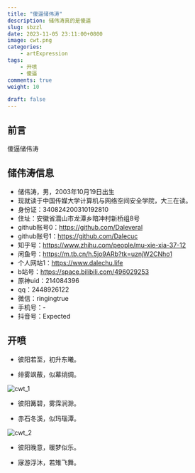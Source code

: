 ```yaml
---
title: "傻逼储伟涛"
description: 储伟涛真的是傻逼
slug: sbzzl
date: 2023-11-05 23:11:00+0800
image: cwt.png
categories:
    - artExpression
tags:
    - 开喷
    - 傻逼
comments: true
weight: 10

draft: false
---
```


## 前言

傻逼储伟涛

## 储伟涛信息

- 储伟涛，男，2003年10月19日出生
- 现就读于中国传媒大学计算机与网络空间安全学院，大三在读。
- 身份证：340824200310192810
- 住址：安徽省潜山市龙潭乡暗冲村新桥组8号
- github账号0：https://github.com/Daleveral
- github账号1：https://github.com/Dalecuc
- 知乎号：https://www.zhihu.com/people/mu-xie-xia-37-12
- 闲鱼号：https://m.tb.cn/h.5jo9ARb?tk=uznjW2CNho1
- 个人网站1：https://www.dalechu.life
- b站号：https://space.bilibili.com/496029253
- 原神uid：214084396
- qq：2448926122
- 微信：ringingtrue
- 手机号：-
- 抖音号：Expected

## 开喷

- 彼阳若至，初升东曦。

- 绯雾飒蔽，似幕绡绸。

![cwt_1](cwt_1.png)

- 彼阳篝碧，雾霂涧滁。

- 赤石冬溪，似玛瑙潭。

![cwt_2](cwt_2.png)

- 彼阳晚意，暖梦似乐。

- 寐游浮沐，若雉飞舞。

